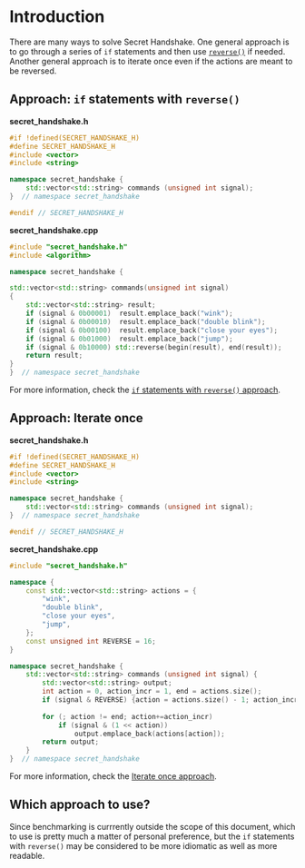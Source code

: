 # Introduction

There are many ways to solve Secret Handshake.
One general approach is to go through a series of `if` statements and then use [`reverse()`][reverse] if needed.
Another general approach is to iterate once even if the actions are meant to be reversed.

## Approach: `if` statements with `reverse()`

**secret_handshake.h**
```cpp
#if !defined(SECRET_HANDSHAKE_H)
#define SECRET_HANDSHAKE_H
#include <vector>
#include <string>

namespace secret_handshake {
    std::vector<std::string> commands (unsigned int signal);
}  // namespace secret_handshake

#endif // SECRET_HANDSHAKE_H
```

**secret_handshake.cpp**
```cpp
#include "secret_handshake.h"
#include <algorithm>

namespace secret_handshake {

std::vector<std::string> commands(unsigned int signal)
{
    std::vector<std::string> result;
    if (signal & 0b00001)  result.emplace_back("wink");
    if (signal & 0b00010)  result.emplace_back("double blink");
    if (signal & 0b00100)  result.emplace_back("close your eyes");
    if (signal & 0b01000)  result.emplace_back("jump");
    if (signal & 0b10000) std::reverse(begin(result), end(result));
    return result;
}
}  // namespace secret_handshake
```

For more information, check the [`if` statements with `reverse()` approach][approach-if-statements-with-reverse].

## Approach: Iterate once

**secret_handshake.h**
```cpp
#if !defined(SECRET_HANDSHAKE_H)
#define SECRET_HANDSHAKE_H
#include <vector>
#include <string>

namespace secret_handshake {
    std::vector<std::string> commands (unsigned int signal);
}  // namespace secret_handshake

#endif // SECRET_HANDSHAKE_H
```

**secret_handshake.cpp**
```cpp
#include "secret_handshake.h"

namespace {
    const std::vector<std::string> actions = {
        "wink",
        "double blink",
        "close your eyes",
        "jump",
    };
    const unsigned int REVERSE = 16;
}

namespace secret_handshake {
    std::vector<std::string> commands (unsigned int signal) {
        std::vector<std::string> output;
        int action = 0, action_incr = 1, end = actions.size();
        if (signal & REVERSE) {action = actions.size() - 1; action_incr = -1; end = -1;}        
            
        for (; action != end; action+=action_incr)
            if (signal & (1 << action))
                output.emplace_back(actions[action]);
        return output;
    }
}  // namespace secret_handshake
```

For more information, check the [Iterate once approach][approach-iterate-once].

## Which approach to use?

Since benchmarking is currrently outside the scope of this document, which to use is pretty much a matter of personal preference,
but the `if` statements with `reverse()` may be considered to be more idiomatic as well as more readable.

[reverse]: https://en.cppreference.com/w/cpp/algorithm/reverse
[approach-if-statements-with-reverse]: https://exercism.org/tracks/cpp/exercises/secret-handshake/approaches/if-statements-with-reverse
[approach-iterate-once]: https://exercism.org/tracks/cpp/exercises/secret-handshake/approaches/iterate-once
